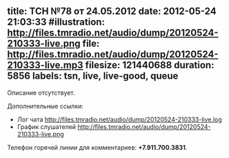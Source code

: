 title: ТСН №78 от 24.05.2012
date: 2012-05-24 21:03:33
#illustration: http://files.tmradio.net/audio/dump/20120524-210333-live.png
file: http://files.tmradio.net/audio/dump/20120524-210333-live.mp3
filesize: 121440688
duration: 5856
labels: tsn, live, live-good, queue
---
Описание отсутствует.

Дополнительные ссылки:

- Лог чата
  http://files.tmradio.net/audio/dump/20120524-210333-live.log
- График слушателей
  http://files.tmradio.net/audio/dump/20120524-210333-live.png

Телефон горячей линии для комментариев: **+7.911.700.3831**.

